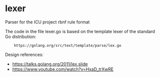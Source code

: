# lexer

Parser for the ICU project rbnf rule format

The code in the file lexer.go is based on the template lexer of the standard Go distribution:

        https://golang.org/src/text/template/parse/lex.go



Design references:
* https://talks.golang.org/2011/lex.slide
* https://www.youtube.com/watch?v=HxaD_trXwRE
